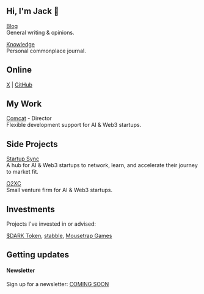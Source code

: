 ## Hi, I'm Jack 👋

[Blog](/blog/) <br />General writing & opinions.

[Knowledge](/knowledge/) <br />Personal commonplace journal.

## Online

[X](https://x.com/jackdolbs) | [GitHub](https://github.com/jackdolbs) 


## My Work

[Comcat](https://comcat.dev) - Director<br />
Flexible development support for AI & Web3 startups.

## Side Projects

[Startup Sync](https://www.skool.com/startup-sync)<br />
A hub for AI & Web3 startups to network, learn, and accelerate their journey to market fit.

[O2XC](https://o2xc.capital)<br />
Small venture firm for AI & Web3 startups. 

## Investments

Projects I've invested in or advised:

[$DARK Token](https://www.darkprotocol.org), [stabble](https://stabble.org/), [Mousetrap Games](https://mousetrap.games/)

## Getting updates

#### Newsletter

Sign up for a newsletter: [COMING SOON](#)
